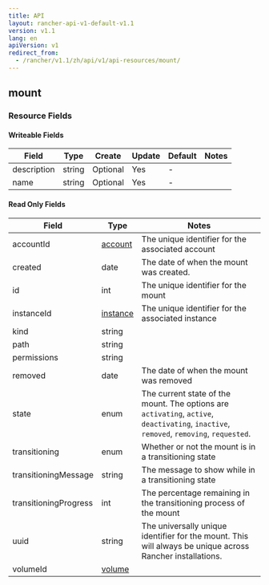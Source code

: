 ```yaml
---
title: API
layout: rancher-api-v1-default-v1.1
version: v1.1
lang: en
apiVersion: v1
redirect_from:
  - /rancher/v1.1/zh/api/v1/api-resources/mount/
---
```


## mount



### Resource Fields

#### Writeable Fields

Field | Type | Create | Update | Default | Notes
---|---|---|---|---|---
description | string | Optional | Yes | - | 
name | string | Optional | Yes | - | 


#### Read Only Fields

Field | Type   | Notes
---|---|---
accountId | [account]({{site.baseurl}}/rancher/{{page.version}}/{{page.lang}}/api/{{page.apiVersion}}/api-resources/account/)  | The unique identifier for the associated account
created | date  | The date of when the mount was created.
id | int  | The unique identifier for the mount
instanceId | [instance]({{site.baseurl}}/rancher/{{page.version}}/{{page.lang}}/api/{{page.apiVersion}}/api-resources/instance/)  | The unique identifier for the associated instance
kind | string  | 
path | string  | 
permissions | string  | 
removed | date  | The date of when the mount was removed
state | enum  | The current state of the mount. The options are `activating`, `active`, `deactivating`, `inactive`, `removed`, `removing`, `requested`.
transitioning | enum  | Whether or not the mount is in a transitioning state
transitioningMessage | string  | The message to show while in a transitioning state
transitioningProgress | int  | The percentage remaining in the transitioning process of the mount
uuid | string  | The universally unique identifier for the mount. This will always be unique across Rancher installations.
volumeId | [volume]({{site.baseurl}}/rancher/{{page.version}}/{{page.lang}}/api/{{page.apiVersion}}/api-resources/volume/)  | 


<br>
